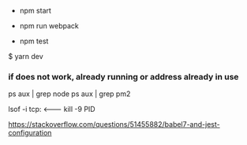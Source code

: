 - npm start

- npm run webpack

- npm test


$ yarn dev

### if does not work, already running or address already in use
ps aux | grep node
ps aux | grep pm2

lsof -i tcp:<PORT NUMBER>  <---
kill -9 PID

https://stackoverflow.com/questions/51455882/babel7-and-jest-configuration
